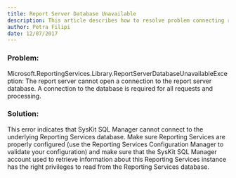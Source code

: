 ```yaml
---
title: Report Server Database Unavailable
description: This article describes how to resolve problem connecting report server to report server database in SSRS.
author: Petra Filipi
date: 12/07/2017
---
```


### Problem:
Microsoft.ReportingServices.Library.ReportServerDatabaseUnavailableException: The report server cannot open a connection to the report server database. A connection to the database is required for all requests and processing.

### Solution:
This error indicates that SysKit SQL Manager cannot connect to the underlying Reporting Services database. Make sure Reporting Services are properly configured (use the Reporting Services Configuration Manager to validate your configuration) and make sure that the SysKit SQL Manager account used to retrieve information about this Reporting Services instance has the right privileges to read from the Reporting Services database.